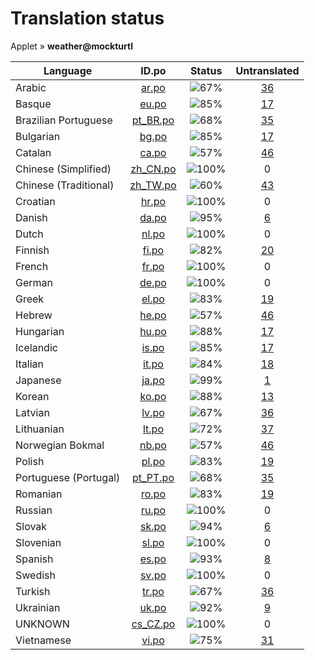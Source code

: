 # Translation status
Applet &#187; **weather@mockturtl**

Language | ID.po | Status | Untranslated
---------|:--:|:------:|:-----------:
Arabic | [ar.po](po/ar.po) | ![67%](http://progressed.io/bar/67) | [36](untranslated-po/ar.po)
Basque | [eu.po](po/eu.po) | ![85%](http://progressed.io/bar/85) | [17](untranslated-po/eu.po)
Brazilian Portuguese | [pt_BR.po](po/pt_BR.po) | ![68%](http://progressed.io/bar/68) | [35](untranslated-po/pt_BR.po)
Bulgarian | [bg.po](po/bg.po) | ![85%](http://progressed.io/bar/85) | [17](untranslated-po/bg.po)
Catalan | [ca.po](po/ca.po) | ![57%](http://progressed.io/bar/57) | [46](untranslated-po/ca.po)
Chinese (Simplified) | [zh_CN.po](po/zh_CN.po) | ![100%](http://progressed.io/bar/100) | 0
Chinese (Traditional) | [zh_TW.po](po/zh_TW.po) | ![60%](http://progressed.io/bar/60) | [43](untranslated-po/zh_TW.po)
Croatian | [hr.po](po/hr.po) | ![100%](http://progressed.io/bar/100) | 0
Danish | [da.po](po/da.po) | ![95%](http://progressed.io/bar/95) | [6](untranslated-po/da.po)
Dutch | [nl.po](po/nl.po) | ![100%](http://progressed.io/bar/100) | 0
Finnish | [fi.po](po/fi.po) | ![82%](http://progressed.io/bar/82) | [20](untranslated-po/fi.po)
French | [fr.po](po/fr.po) | ![100%](http://progressed.io/bar/100) | 0
German | [de.po](po/de.po) | ![100%](http://progressed.io/bar/100) | 0
Greek | [el.po](po/el.po) | ![83%](http://progressed.io/bar/83) | [19](untranslated-po/el.po)
Hebrew | [he.po](po/he.po) | ![57%](http://progressed.io/bar/57) | [46](untranslated-po/he.po)
Hungarian | [hu.po](po/hu.po) | ![88%](http://progressed.io/bar/88) | [17](untranslated-po/hu.po)
Icelandic | [is.po](po/is.po) | ![85%](http://progressed.io/bar/85) | [17](untranslated-po/is.po)
Italian | [it.po](po/it.po) | ![84%](http://progressed.io/bar/84) | [18](untranslated-po/it.po)
Japanese | [ja.po](po/ja.po) | ![99%](http://progressed.io/bar/99) | [1](untranslated-po/ja.po)
Korean | [ko.po](po/ko.po) | ![88%](http://progressed.io/bar/88) | [13](untranslated-po/ko.po)
Latvian | [lv.po](po/lv.po) | ![67%](http://progressed.io/bar/67) | [36](untranslated-po/lv.po)
Lithuanian | [lt.po](po/lt.po) | ![72%](http://progressed.io/bar/72) | [37](untranslated-po/lt.po)
Norwegian Bokmal | [nb.po](po/nb.po) | ![57%](http://progressed.io/bar/57) | [46](untranslated-po/nb.po)
Polish | [pl.po](po/pl.po) | ![83%](http://progressed.io/bar/83) | [19](untranslated-po/pl.po)
Portuguese (Portugal) | [pt_PT.po](po/pt_PT.po) | ![68%](http://progressed.io/bar/68) | [35](untranslated-po/pt_PT.po)
Romanian | [ro.po](po/ro.po) | ![83%](http://progressed.io/bar/83) | [19](untranslated-po/ro.po)
Russian | [ru.po](po/ru.po) | ![100%](http://progressed.io/bar/100) | 0
Slovak | [sk.po](po/sk.po) | ![94%](http://progressed.io/bar/94) | [6](untranslated-po/sk.po)
Slovenian | [sl.po](po/sl.po) | ![100%](http://progressed.io/bar/100) | 0
Spanish | [es.po](po/es.po) | ![93%](http://progressed.io/bar/93) | [8](untranslated-po/es.po)
Swedish | [sv.po](po/sv.po) | ![100%](http://progressed.io/bar/100) | 0
Turkish | [tr.po](po/tr.po) | ![67%](http://progressed.io/bar/67) | [36](untranslated-po/tr.po)
Ukrainian | [uk.po](po/uk.po) | ![92%](http://progressed.io/bar/92) | [9](untranslated-po/uk.po)
UNKNOWN | [cs_CZ.po](po/cs_CZ.po) | ![100%](http://progressed.io/bar/100) | 0
Vietnamese | [vi.po](po/vi.po) | ![75%](http://progressed.io/bar/75) | [31](untranslated-po/vi.po)
